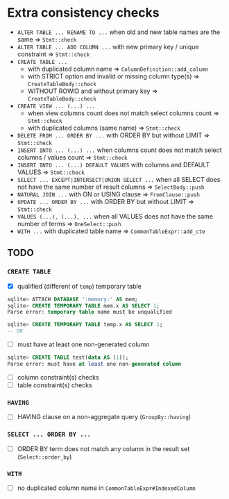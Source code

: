 # Extra consistency checks

- `ALTER TABLE ... RENAME TO ...` when old and new table names are the same => `Stmt::check`
- `ALTER TABLE ... ADD COLUMN ...` with new primary key / unique constraint => `Stmt::check`
- `CREATE TABLE ...`
  - with duplicated column name => `ColumnDefinition::add_column`
  - with STRICT option and invalid or missing column type(s) => `CreateTableBody::check`
  - WITHOUT ROWID and without primary key => `CreateTableBody::check`
- `CREATE VIEW ... (...) ...`
  - when view columns count does not match select columns count => `Stmt::check`
  - with duplicated columns (same name) => `Stmt::check`
- `DELETE FROM ... ORDER BY ...` with ORDER BY but without LIMIT => `Stmt::check`
- `INSERT INTO ... (...) ...` when columns count does not match select columns / values count => `Stmt::check`
- `INSERT INTO ... (...) DEFAULT VALUES` with columns and DEFAULT VALUES => `Stmt::check`
- `SELECT ... EXCEPT|INTERSECT|UNION SELECT ...` when all SELECT does not have the same number of result columns => `SelectBody::push`
- `NATURAL JOIN ...` with ON or USING clause => `FromClause::push`
- `UPDATE ... ORDER BY ...` with ORDER BY but without LIMIT => `Stmt::check`
- `VALUES (...), (...), ...` when all VALUES does not have the same number of terms => `OneSelect::push`
- `WITH ...` with duplicated table name => `CommonTableExpr::add_cte`

## TODO

### `CREATE TABLE`
- [X] qualified (different of `temp`) temporary table
```sql
sqlite> ATTACH DATABASE ':memory:' AS mem;
sqlite> CREATE TEMPORARY TABLE mem.x AS SELECT 1;
Parse error: temporary table name must be unqualified
```
```sql
sqlite> CREATE TEMPORARY TABLE temp.x AS SELECT 1;
-- OK
```
- [ ] must have at least one non-generated column
```sql
sqlite> CREATE TABLE test(data AS (1));
Parse error: must have at least one non-generated column
```
- [ ] column constraint(s) checks
- [ ] table constraint(s) checks

### `HAVING`
- [ ] HAVING clause on a non-aggregate query (`GroupBy::having`)

### `SELECT ... ORDER BY ...`
- [ ] ORDER BY term does not match any column in the result set (`Select::order_by`)

### `WITH`
- [ ] no duplicated column name in `CommonTableExpr#IndexedColumn`
